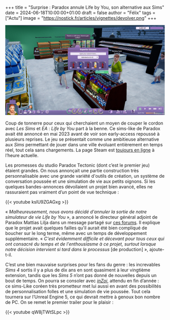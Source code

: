 +++
title = "Surprise : Paradox annule Life by You, son alternative aux Sims"
date = 2024-06-18T10:00:00+01:00
draft = false
author = "Félix"
tags = ["Actu"]
image = "https://nostick.fr/articles/vignettes/devolver.png"
+++ 

![Capture d’écran du jeu Life by you](lifebyyou.jpg "") 

Coup de tonnerre pour ceux qui cherchaient un moyen de couper le cordon avec *Les Sims* et *EA* : *Life by You* part à la benne. Ce sims-like de Paradox avait été annoncé en mai 2023  avant de voir son early-access repoussé à plusieurs reprises. Le jeu se présentait comme une ambitieuse alternative aux *Sims* permettant de jouer dans une ville évoluant entièrement en temps réel, tout cela sans chargements. La page Steam est [toujours en ligne](https://store.steampowered.com/app/2358660/Life_by_You/) à l’heure actuelle. 


Les promesses du studio Paradox Tectonic (dont c’est le premier jeu) étaient grandes. On nous annonçait une partie construction très personnalisable avec une grande variété d'outils de création, un système de conversation poussée et une simulation de vie aux petits oignons. Si les quelques bandes-annonces dévoilaient un projet bien avancé, elles ne rassuraient pas vraiment d’un point de vue technique : 

{{< youtube kslU9ZGAGxg >}}

« *Malheureusement, nous avons décidé d'annuler la sortie de notre simulateur de vie Life by You* », a annoncé le directeur général adjoint de Paradox Mattias Lilja dans un message partagé sur [ces forums](https://forum.paradoxplaza.com/forum/threads/life-by-you-is-cancelled.1688889/). Il explique que le projet avait quelques failles qu’il aurait été bien compliqué de boucher sur le long terme, même avec un temps de développement supplémentaire. « *C'est évidemment difficile et décevant pour tous ceux qui ont consacré du temps et de l'enthousiasme à ce projet, surtout lorsque notre décision intervient si tard dans le processus* [de production] », ajoute-t-il.

C’est une bien mauvaise surprises pour les fans du genre : les increvables *Sims 4* sortis il y a plus de dix ans en sont quasiment à leur vingtième extension, tandis que les *Sims 5* n’ont pas donné de nouvelles depuis un bout de temps. On pourra se consoler avec *[inZoi](https://inzoi.online)*, attendu en fin d’année : ce sims-Like coréen très prometteur met lui aussi en avant des possibilités de personnalisation folles et une simulation de vie poussée. Tout cela tournera sur l’Unreal Engine 5, ce qui devrait mettre à genoux bon nombre de PC. On se remet le premier trailer pour le plaisir :

{{< youtube qW8jTWtSLpc >}}